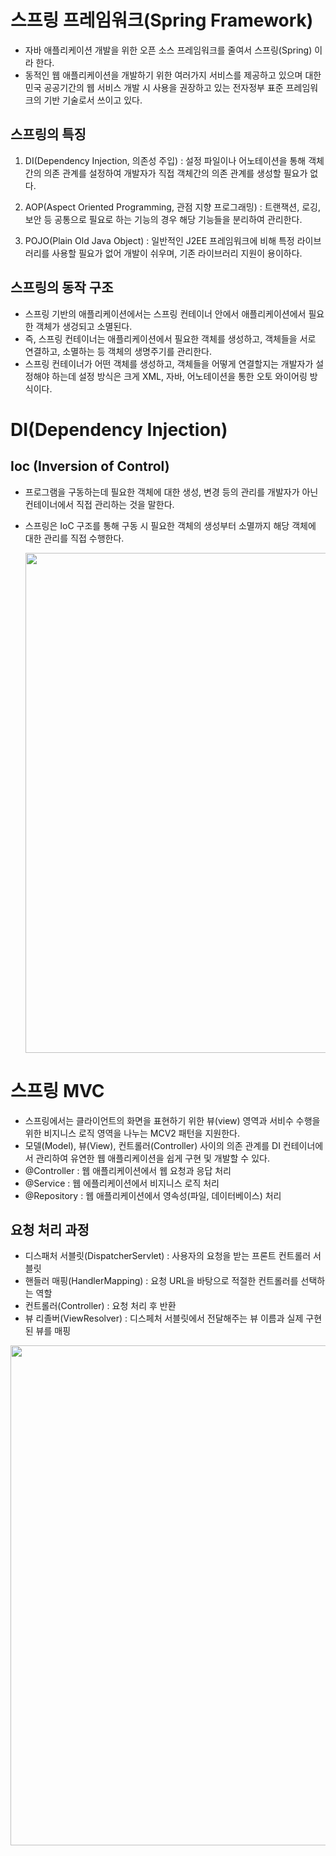# 스프링 프레임워크(Spring Framework)

- 자바 애플리케이션 개발을 위한 오픈 소스 프레임워크를 줄여서 스프링(Spring) 이라 한다.
- 동적인 웹 애플리케이션을 개발하기 위한 여러가지 서비스를 제공하고 있으며
  대한민국 공공기간의 웹 서비스 개발 시 사용을 권장하고 있는 전자정부 표준
  프레임워크의 기반 기술로서 쓰이고 있다.

## 스프링의 특징

1. DI(Dependency Injection, 의존성 주입) : 설정 파일이나 어노테이션을 통해 객체 간의
   의존 관계를 설정하여 개발자가 직접 객체간의 의존 관계를 생성할 필요가 없다.

2. AOP(Aspect Oriented Programming, 관점 지향 프로그래밍) : 트랜잭션, 로깅, 보안 등
   공통으로 필요로 하는 기능의 경우 해당 기능들을 분리하여 관리한다.

3. POJO(Plain Old Java Object) : 일반적인 J2EE 프레임워크에 비해 특정 라이브러리를 사용할
   필요가 없어 개발이 쉬우며, 기존 라이브러리 지원이 용이하다.

## 스프링의 동작 구조

- 스프링 기반의 애플리케이션에서는 스프링 컨테이너 안에서 애플리케이션에서 필요한
  객체가 생겅되고 소멸된다.
- 즉, 스프링 컨테이너는 애플리케이션에서 필요한 객체를 생성하고, 객체들을 서로 연결하고,
  소멸하는 등 객체의 생명주기를 관리한다.
- 스프링 컨테이너가 어떤 객체를 생성하고, 객체들을 어떻게 연결할지는 개발자가 설정해야 하는데
  설정 방식은 크게 XML, 자바, 어노테이션을 통한 오토 와이어링 방식이다.

# DI(Dependency Injection)

## Ioc (Inversion of Control)

- 프로그램을 구동하는데 필요한 객체에 대한 생성, 변경 등의 관리를 개발자가 아닌
  컨테이너에서 직접 관리하는 것을 말한다.
- 스프링은 IoC 구조를 통해 구동 시 필요한 객체의 생성부터 소멸까지
  해당 객체에 대한 관리를 직접 수행한다.

  <img src="https://user-images.githubusercontent.com/26870393/182604427-d5e9f400-cc8c-410e-b583-df5de4e50bbc.png" width="800px"/>

# 스프링 MVC

- 스프링에서는 클라이언트의 화면을 표현하기 위한 뷰(view) 영역과 서비수 수행을
  위한 비지니스 로직 영역을 나누는 MCV2 패턴을 지원한다.
- 모델(Model), 뷰(View), 컨트롤러(Controller) 사이의 의존 관계를 DI 컨테이너에서
  관리하여 유연한 웹 애플리케이션을 쉽게 구현 및 개발할 수 있다.
- @Controller : 웹 애플리케이션에서 웹 요청과 응답 처리
- @Service : 웹 에플리케이션에서 비지니스 로직 처리
- @Repository : 웹 애플리케이션에서 영속성(파일, 데이터베이스) 처리

## 요청 처리 과정

- 디스패처 서블릿(DispatcherServlet) : 사용자의 요청을 받는 프론트 컨트롤러 서블릿
- 핸들러 매핑(HandlerMapping) : 요청 URL을 바탕으로 적절한 컨트롤러를 선택하는 역할
- 컨트롤러(Controller) : 요청 처리 후 반환
- 뷰 리졸버(ViewResolver) : 디스페처 서블릿에서 전달해주는 뷰 이름과 실제 구현된 뷰를 매핑

<img src="https://user-images.githubusercontent.com/26870393/182376640-202a56b6-f396-464f-b4dc-6075b0b824d4.png" width="800px"/>
